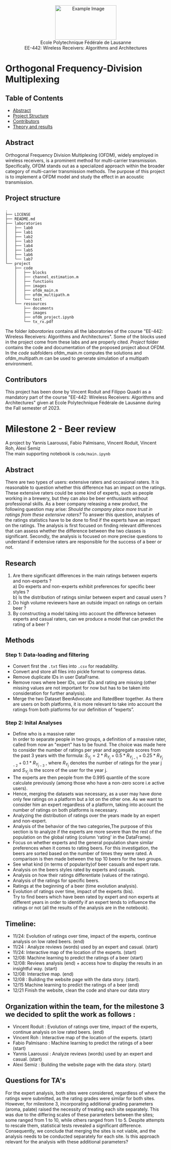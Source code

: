 <div align="center">
<img src="./ressources/images/logo-epfl.png" alt="Example Image" width="192" height="108">
</div>

<div align="center">
Ecole Polytechnique Fédérale de Lausanne
</div> 
<div align="center">
EE-442: Wireless Receivers: Algorithms and Architectures
</div> 

# Orthogonal Frequency-Division Multiplexing

## Table of Contents

- [Abstract](#abstract)
- [Project Structure](#project-structure)
- [Contributors](#contributors)
- [Theory and results](#theory-and-results)

## Abstract 
Orthogonal Frequency Division Multiplexing (OFDM), widely employed in wireless receivers, is a prominent method for multi-carrier transmission. Specifically, OFDM stands out as a specialized approach within the broader category of multi-carrier transmission methods. The purpose of this project is to implement a OFDM model and study the effect in an acoustic transmission.

## Project structure
```
.
├── LICENSE
├── README.md
├── laboratories
│   ├── lab0
│   ├── lab1
│   ├── lab2
│   ├── lab3
│   ├── lab4
│   ├── lab5
│   ├── lab6
│   └── lab7
└── project
    ├── code
    │   ├── blocks
    │   ├── channel_estimation.m
    │   ├── functions
    │   ├── images
    │   ├── ofdm_main.m
    │   ├── ofdm_multipath.m
    │   └── test
    └── ressources
        ├── documents
        ├── images
        ├── ofdm_project.ipynb
        └── tx_rx.pdf
```
The folder *laboratories* contains all the laboratories of the course "EE-442: Wireless Receivers: Algorithms and Architectures". Some of the blocks used in the project come from these labs and are properly cited. *Project* folder contains the code and documentation of the proposed project about OFDM. In the *code* subfolders ofdm_main.m computes the solutions and ofdm_multipath.m can be used to generate simulation of a multipath environment.

## Contributors
This project has been done by Vincent Roduit and Filippo Quadri as a mandatory part of the course "EE-442: Wireless Receivers: Algorithms and Architectures" given at Ecole Polytechnique Fédérale de Lausanne during the Fall semester of 2023.

# Milestone 2 - Beer review
A project by Yannis Laaroussi, Fabio Palmisano, Vincent Roduit, Vincent Roh, Alexi Semiz \
The main supporting notebook is ``code/main.ipynb``

## Abstract
There are two types of users: extensive raters and occasional raters. It is reasonable to question whether this difference has an impact on the ratings. These extensive raters could be some kind of experts, such as people working in a brewery, but they can also be beer enthusiasts without professional skills. As a beer company releasing a new product, the following question may arise: *Should the company place more trust in ratings from these extensive raters?* To answer this question, analyses of the ratings statistics have to be done to find if the experts have an impact on the ratings. The analysis is first focused on finding relevant differences that can assess whether the difference between the two classes is significant. Secondly, the analysis is focused on more precise questions to understand if extensive raters are responsible for the success of a beer or not.  
## Research 
1. Are there significant differences in the main ratings between experts and non-experts ? \
   a) Do experts and non-experts exhibit preferences for specific beer styles ? \
   b) Is the distribution of ratings similar between expert and casual users ?
2. Do high volume reviewers have an outside impact on ratings on certain beer ?
3. By constructing a model taking into account the difference between experts and casual raters, can we produce a model that can predict the rating of a beer ?
## Methods
### Step 1: Data-loading and filtering
* Convert first the ``.txt`` files into ``.csv`` for readability.
* Convert and store all files into pickle format to compress datas.
* Remove duplicate IDs in user DataFrame.
* Remove rows where beer IDs, user IDs and rating are missing (other missing values are not important for now but has to be taken into consideration for further analysis).
* Merge the two Dataset BeerAdvocate and RatedBeer together. As there are users on both platforms, it is more relevant to take into account the ratings from both platforms for our definition of “experts”.
### Step 2: Inital Analyses
* Define who is a massive rater\
 In order to separate people in two groups, a definition of a massive rater, called from now an "expert" has to be found. The choice was made here to consider the number of ratings per year and aggregate scores from the past 3 years with the formula:
$S_{Y_j} = 2 * R_{Y_{j}} + 0.5 * R_{Y_{j-1}} + 0.25 * R_{Y_{j-2}} + 0.1 * R_{Y_{j-3}}$
, where $R_{Y_j}$ denotes the number of ratings for the year j and $S_{Y_j}$ is the score of the user for the year j.
* The experts are then people from the 0.995 quantile of the score calculate previously (among those who have a non-zero score i.e active users).
* Hence, merging the datasets was necessary, as a user may have done only few ratings on a platform but a lot on the other one. As we want to consider him an expert regardless of a platform, taking into account the number of ratings on both platforms is necessary.
* Analyzing the distribution of ratings over the years made by an expert and non-expert.
* Analysis of the behavior of the two categories,The purpose of this section is to analyze if the experts are more severe than the rest of the population on the global rating (column 'rating' in the DataFrame).
* Focus on whether experts and the general population share similar preferences when it comes to rating beers. For this investigation, the beers are sorted based on the number of times they were rated. A comparison is then made between the top 10 beers for the two groups.
* See what kind (in terms of popularity)of beer casuals and expert rate.
* Analysis on the beers styles rated by experts and casuals.
* Analysis on how their ratings differentiate (values of the ratings).
* Analysis of the ratings for specific beers.
* Ratings at the beginning of a beer (time evolution analysis).
* Evolution of ratings over time, impact of the experts (bis). \
  Try to find beers which have been rated by expert and non experts at different years in order to identify if an expert tends to influence the ratings or not
(all the results of the analysis are in the notebook).



## Timeline:
* 11/24: Evolution of ratings over time, impact of the experts, continue analysis on low rated beers. (end)
* 11/24 : Analyze reviews (words) used by an expert and casual. (start)
* 11/24: Interactive map of the location of the experts. (start)
* 12/08: Machine learning to predict the ratings of a beer (start)
* 12/08: Reviews analysis (end) + access how to display the results in an insightful way. (start)
* 12/08: Interactive map. (end)
* 12/08 : Building the website page with the data story. (start).
* 12/15 Machine learning to predict the ratings of a beer (end)
* 12/21 Finish the website, clean the code and share our data story
## Organization within the team, for the milestone 3 we decided to split the work as follows :
* Vincent Roduit :  Evolution of ratings over time, impact of the experts, continue analysis on low rated beers. (end)
* Vincent Roh : Interactive map of the location of the experts. (start)
* Fabio Palmisano : Machine learning to predict the ratings of a beer (start)
* Yannis Laaroussi : Analyze reviews (words) used by an expert and casual. (start)
* Alexi Semiz : Building the website page with the data story. (start)

	 
## Questions for TA's
For the expert analysis, both sites were considered, regardless of where the ratings were submitted, as the rating grades were similar for both sites. However, for milestone 3, incorporating additional grading parameters (aroma, palate) raised the necessity of treating each site separately. This was due to the differing scales of these parameters between the sites; some ranged from 1 to 10, while others ranged from 1 to 5. Despite attempts to rescale them, statistical tests revealed a significant difference. Consequently, we conclude that merging the sites is not viable, and the analysis needs to be conducted separately for each site. Is this approach relevant for the analysis with these additional parameters?
